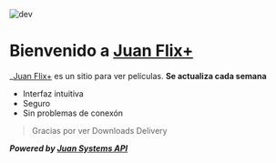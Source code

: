 ![dev](https://github.com/user-attachments/assets/5251fc22-78b8-4569-940f-de6aaa40dbb0)

# Bienvenido a [Juan Flix+](https://juandevgroup.github.io/downloads-delivery/)
_[Juan Flix+](https://juandevgroup.github.io/downloads-delivery/) es un sitio para ver películas.
**Se actualiza cada semana**


* Interfaz intuitiva
* Seguro
* Sin problemas de conexón
> Gracias por ver Downloads Delivery


**_Powered by [Juan Systems API](https://juandevgroup.github.io/)_**
